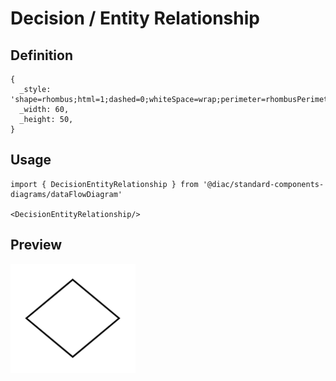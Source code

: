# Decision / Entity Relationship

## Definition

```
{
  _style: 'shape=rhombus;html=1;dashed=0;whiteSpace=wrap;perimeter=rhombusPerimeter;',
  _width: 60,
  _height: 50,
}
```

## Usage

```
import { DecisionEntityRelationship } from '@diac/standard-components-diagrams/dataFlowDiagram'

<DecisionEntityRelationship/>
```

## Preview

<img src="./decision-entity-relationship.png" width="200"/>
